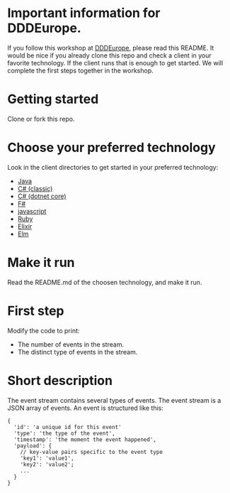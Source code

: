 # Important information for DDDEurope.

If you follow this workshop at [DDDEurope](https://dddeurope.com/2017/), please read this README.
It would be nice if you already clone this repo and check a client in your favorite technology.
If the client runs that is enough to get started. We will complete the first steps together in the workshop.

# Getting started
Clone or fork this repo.

# Choose your preferred technology
Look in the client directories to get started in your preferred technology:
- [Java](/java)
- [C# (classic)](/csharp)
- [C# (dotnet core)](/dotnetcore)
- [F#](/fshap)
- [javascript](/js)
- [Ruby](/ruby)
- [Elixir](/elixir)
- [Elm](/elm)

# Make it run
Read the README.md of the choosen technology, and make it run.

# First step
Modify the code to print:
- The number of events in the stream.
- The distinct type of events in the stream.

# Short description
The event stream contains several types of events. The event stream is a JSON array of events. An event is structured like this:
```
{
  'id': 'a unique id for this event'
  'type': 'the type of the event',
  'timestamp': 'the moment the event happened',
  'payload': {
    // key-value pairs specific to the event type
    'key1': 'value1',
    'key2': 'value2';
    ...
  }
}
```
